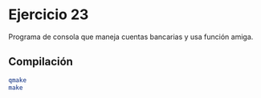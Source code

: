 # Ejercicio 23

Programa de consola que maneja cuentas bancarias y usa función amiga.

## Compilación

```bash
qmake
make
```
